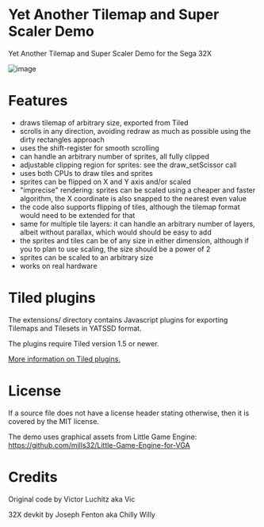 # Yet Another Tilemap and Super Scaler Demo
Yet Another Tilemap and Super Scaler Demo for the Sega 32X

![image](https://user-images.githubusercontent.com/1173058/148651754-11cb3fbd-5d09-4de7-bf23-469dc957359c.png)

Features
============
- draws tilemap of arbitrary size, exported from Tiled
- scrolls in any direction, avoiding redraw as much as possible using the dirty rectangles approach
- uses the shift-register for smooth scrolling
- can handle an arbitrary number of sprites, all fully clipped
- adjustable clipping region for sprites: see the draw_setScissor call
- uses both CPUs to draw tiles and sprites
- sprites can be flipped on X and Y axis and/or scaled
- "imprecise" rendering: sprites can be scaled using a cheaper and faster algorithm, the X coordinate is also snapped to the nearest even value
- the code also supports flipping of tiles, although the tilemap format would need to be extended for that
- same for multiple tile layers: it can handle an arbitrary number of layers, albeit without parallax, which would should be easy to add
- the sprites and tiles can be of any size in either dimension, although if you to plan to use scaling, the size should be a power of 2
- sprites can be scaled to an arbitrary size
- works on real hardware

Tiled plugins
============

The extensions/ directory contains Javascript plugins for exporting Tilemaps and Tilesets in YATSSD format.

The plugins require Tiled version 1.5 or newer.

[More information on Tiled plugins.](https://doc.mapeditor.org/en/stable/reference/scripting/)

License
============
If a source file does not have a license header stating otherwise, then it is covered by the MIT license.

The demo uses graphical assets from Little Game Engine: https://github.com/mills32/Little-Game-Engine-for-VGA

Credits
============

Original code by Victor Luchitz aka Vic

32X devkit by Joseph Fenton aka Chilly Willy
